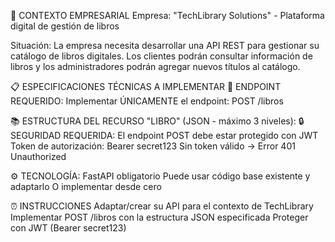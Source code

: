 🏢 CONTEXTO EMPRESARIAL
Empresa: "TechLibrary Solutions" - Plataforma digital de gestión de libros

Situación: La empresa necesita desarrollar una API REST para gestionar su catálogo de libros digitales. Los clientes podrán consultar información de libros y los administradores podrán agregar nuevos títulos al catálogo.

📋 ESPECIFICACIONES TÉCNICAS A IMPLEMENTAR
🎯 ENDPOINT REQUERIDO:
Implementar ÚNICAMENTE el endpoint: POST /libros

📚 ESTRUCTURA DEL RECURSO "LIBRO" (JSON - máximo 3 niveles):
🔒 SEGURIDAD REQUERIDA:
El endpoint POST debe estar protegido con JWT
Token de autorización: Bearer secret123
Sin token válido → Error 401 Unauthorized

⚙️ TECNOLOGÍA:
FastAPI obligatorio
Puede usar código base existente y adaptarlo
O implementar desde cero

⏰ INSTRUCCIONES
Adaptar/crear su API para el contexto de TechLibrary
Implementar POST /libros con la estructura JSON especificada
Proteger con JWT (Bearer secret123)